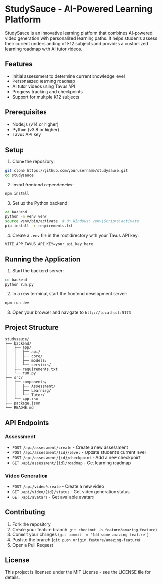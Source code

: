 # StudySauce - AI-Powered Learning Platform

StudySauce is an innovative learning platform that combines AI-powered video generation with personalized learning paths. It helps students assess their current understanding of K12 subjects and provides a customized learning roadmap with AI tutor videos.

## Features

- Initial assessment to determine current knowledge level
- Personalized learning roadmap
- AI tutor videos using Tavus API
- Progress tracking and checkpoints
- Support for multiple K12 subjects

## Prerequisites

- Node.js (v14 or higher)
- Python (v3.8 or higher)
- Tavus API key

## Setup

1. Clone the repository:
```bash
git clone https://github.com/yourusername/studysauce.git
cd studysauce
```

2. Install frontend dependencies:
```bash
npm install
```

3. Set up the Python backend:
```bash
cd backend
python -m venv venv
source venv/bin/activate  # On Windows: venv\Scripts\activate
pip install -r requirements.txt
```

4. Create a `.env` file in the root directory with your Tavus API key:
```
VITE_APP_TAVUS_API_KEY=your_api_key_here
```

## Running the Application

1. Start the backend server:
```bash
cd backend
python run.py
```

2. In a new terminal, start the frontend development server:
```bash
npm run dev
```

3. Open your browser and navigate to `http://localhost:5173`

## Project Structure

```
studysauce/
├── backend/
│   ├── app/
│   │   ├── api/
│   │   ├── core/
│   │   ├── models/
│   │   └── services/
│   ├── requirements.txt
│   └── run.py
├── src/
│   ├── components/
│   │   ├── Assessment/
│   │   ├── Learning/
│   │   └── Tutor/
│   └── App.tsx
├── package.json
└── README.md
```

## API Endpoints

### Assessment
- `POST /api/assessment/create` - Create a new assessment
- `POST /api/assessment/{id}/level` - Update student's current level
- `POST /api/assessment/{id}/checkpoint` - Add a new checkpoint
- `GET /api/assessment/{id}/roadmap` - Get learning roadmap

### Video Generation
- `POST /api/video/create` - Create a new video
- `GET /api/video/{id}/status` - Get video generation status
- `GET /api/avatars` - Get available avatars

## Contributing

1. Fork the repository
2. Create your feature branch (`git checkout -b feature/amazing-feature`)
3. Commit your changes (`git commit -m 'Add some amazing feature'`)
4. Push to the branch (`git push origin feature/amazing-feature`)
5. Open a Pull Request

## License

This project is licensed under the MIT License - see the LICENSE file for details.
